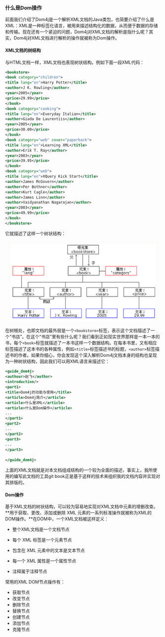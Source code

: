 ### 什么是Dom操作

前面我们介绍了Dom4j是一个解析XML文档的Java类包，也简要介绍了什么是XML：XML是一种标签化语言，被用来描述结构化的数据，从而便于数据的存储和传输。现在还有一个紧迫的问题，Dom4j对XML文档的解析是指什么呢？其实，Dom4j对XML文档进行解析的操作就被称为Dom操作。

#### XML文档的树结构

与HTML文档一样，XML文档也表现树状结构。例如下面一段XML代码：

```xml
<bookstore>
<book category="children">
<title lang="en">Harry Potter</title>
<author>J K. Rowling</author>
<year>2005</year>
<price>29.99</price>
</book>
<book category="cooking">
<title lang="en">Everyday Italian</title>
<author>Giada De Laurentiis</author>
<year>2005</year>
<price>30.00</price>
</book>
<book category="web" cover="paperback">
<title lang="en">Learning XML</title>
<author>Erik T. Ray</author>
<year>2003</year>
<price>39.95</price>
</book>
<book category="web">
<title lang="en">XQuery Kick Start</title>
<author>James McGovern</author>
<author>Per Bothner</author>
<author>Kurt Cagle</author>
<author>James Linn</author>
<author>Vaidyanathan Nagarajan</author>
<year>2003</year>
<price>49.99</price>
</book>
</bookstore>
```

它就描述了这样一个树状结构：

![](/assets/xml_tree.png)

在树根处，也即文档的最外层是一个`<bookstore>`标签，表示这个文档描述了一个“书店”。在这个“书店”里有些什么呢？我们看到正如现实世界那样是一本一本的书，每个`<book>`标签就描述了一本书这样一个数据结构。在每本书里，又有相应标签描述了这本书的各种属性，例如`<title>`标签描述书的标题，`<author>`标签描述书的作者。如果你细心，你会发现这个深入解析Dom4j文档本身的结构也呈现为一种树状结构，因此我们可以用XML语言来描述它：

```xml
<guide_dom4j>
<authour>赵飞</author>
<introduction/>
<part1>
<title>Dom4j的功能与使用</title>
<article>Dom4j简介</article>
<article>什么是XML</article>
<article>什么是Dom操作</article>
...
</part1>
<part2>
...
</part2>
<part3>
...
</part3>

</guide_dom4j>
```

上面的XML文档就是对本文档组成结构的一个较为全面的描述，事实上，我所使用的编写此文档的工具git book正是基于这样的技术来组织我的文档内容并实现对其排版的。

#### Dom操作

基于XML文档的树状结构，可以较为容易地实现对XML文档中元素的增删改查。**用于获取、更改、添加或删除 XML 元素的一系列标准操作就被称为XML的DOM操作。**在DOM中，一个XML文档被这样定义：

* 整个XML文档是一个文档节点

* 每个 XML 标签是一个元素节点
* 包含在 XML 元素中的文本是文本节点
* 每一个 XML 属性是一个属性节点
* 注释属于注释节点

常用的XML DOM节点操作有：

* 获取节点
* 改变节点
* 删除节点
* 替换节点
* 创建节点
* 添加节点
* 克隆节点






























































































